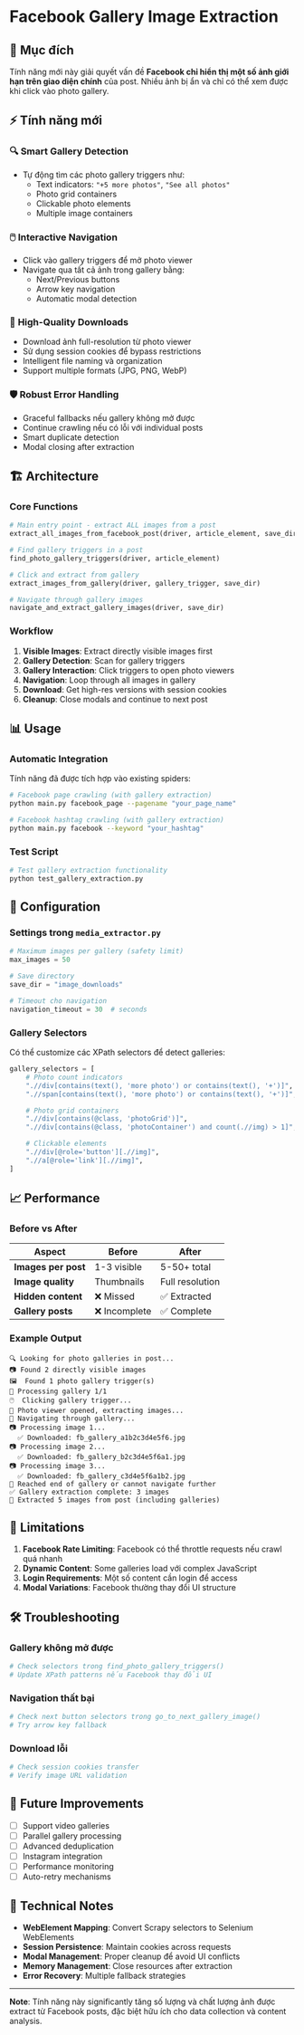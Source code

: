 # Facebook Gallery Image Extraction

## 🎯 Mục đích

Tính năng mới này giải quyết vấn đề **Facebook chỉ hiển thị một số ảnh giới hạn trên giao diện chính** của post. Nhiều ảnh bị ẩn và chỉ có thể xem được khi click vào photo gallery.

## ⚡ Tính năng mới

### 🔍 **Smart Gallery Detection**

- Tự động tìm các photo gallery triggers như:
  - Text indicators: `"+5 more photos"`, `"See all photos"`
  - Photo grid containers
  - Clickable photo elements
  - Multiple image containers

### 🖱️ **Interactive Navigation**

- Click vào gallery triggers để mở photo viewer
- Navigate qua tất cả ảnh trong gallery bằng:
  - Next/Previous buttons
  - Arrow key navigation
  - Automatic modal detection

### 💾 **High-Quality Downloads**

- Download ảnh full-resolution từ photo viewer
- Sử dụng session cookies để bypass restrictions
- Intelligent file naming và organization
- Support multiple formats (JPG, PNG, WebP)

### 🛡️ **Robust Error Handling**

- Graceful fallbacks nếu gallery không mở được
- Continue crawling nếu có lỗi với individual posts
- Smart duplicate detection
- Modal closing after extraction

## 🏗️ **Architecture**

### **Core Functions**

```python
# Main entry point - extract ALL images from a post
extract_all_images_from_facebook_post(driver, article_element, save_dir)

# Find gallery triggers in a post
find_photo_gallery_triggers(driver, article_element)

# Click and extract from gallery
extract_images_from_gallery(driver, gallery_trigger, save_dir)

# Navigate through gallery images
navigate_and_extract_gallery_images(driver, save_dir)
```

### **Workflow**

1. **Visible Images**: Extract directly visible images first
2. **Gallery Detection**: Scan for gallery triggers
3. **Gallery Interaction**: Click triggers to open photo viewers
4. **Navigation**: Loop through all images in gallery
5. **Download**: Get high-res versions with session cookies
6. **Cleanup**: Close modals and continue to next post

## 📊 **Usage**

### **Automatic Integration**

Tính năng đã được tích hợp vào existing spiders:

```bash
# Facebook page crawling (with gallery extraction)
python main.py facebook_page --pagename "your_page_name"

# Facebook hashtag crawling (with gallery extraction)
python main.py facebook --keyword "your_hashtag"
```

### **Test Script**

```bash
# Test gallery extraction functionality
python test_gallery_extraction.py
```

## 🔧 **Configuration**

### **Settings trong `media_extractor.py`**

```python
# Maximum images per gallery (safety limit)
max_images = 50

# Save directory
save_dir = "image_downloads"

# Timeout cho navigation
navigation_timeout = 30  # seconds
```

### **Gallery Selectors**

Có thể customize các XPath selectors để detect galleries:

```python
gallery_selectors = [
    # Photo count indicators
    ".//div[contains(text(), 'more photo') or contains(text(), '+')]",
    ".//span[contains(text(), 'more photo') or contains(text(), '+')]",

    # Photo grid containers
    ".//div[contains(@class, 'photoGrid')]",
    ".//div[contains(@class, 'photoContainer') and count(.//img) > 1]",

    # Clickable elements
    ".//div[@role='button'][.//img]",
    ".//a[@role='link'][.//img]",
]
```

## 📈 **Performance**

### **Before vs After**

| Aspect              | Before        | After           |
| ------------------- | ------------- | --------------- |
| **Images per post** | 1-3 visible   | 5-50+ total     |
| **Image quality**   | Thumbnails    | Full resolution |
| **Hidden content**  | ❌ Missed     | ✅ Extracted    |
| **Gallery posts**   | ❌ Incomplete | ✅ Complete     |

### **Example Output**

```
🔍 Looking for photo galleries in post...
📷 Found 2 directly visible images
🖼️  Found 1 photo gallery trigger(s)
📂 Processing gallery 1/1
🖱️  Clicking gallery trigger...
📸 Photo viewer opened, extracting images...
🔄 Navigating through gallery...
📷 Processing image 1...
  ✅ Downloaded: fb_gallery_a1b2c3d4e5f6.jpg
📷 Processing image 2...
  ✅ Downloaded: fb_gallery_b2c3d4e5f6a1.jpg
📷 Processing image 3...
  ✅ Downloaded: fb_gallery_c3d4e5f6a1b2.jpg
📍 Reached end of gallery or cannot navigate further
✅ Gallery extraction complete: 3 images
🎯 Extracted 5 images from post (including galleries)
```

## 🚫 **Limitations**

1. **Facebook Rate Limiting**: Facebook có thể throttle requests nếu crawl quá nhanh
2. **Dynamic Content**: Some galleries load với complex JavaScript
3. **Login Requirements**: Một số content cần login để access
4. **Modal Variations**: Facebook thường thay đổi UI structure

## 🛠️ **Troubleshooting**

### **Gallery không mở được**

```python
# Check selectors trong find_photo_gallery_triggers()
# Update XPath patterns nếu Facebook thay đổi UI
```

### **Navigation thất bại**

```python
# Check next button selectors trong go_to_next_gallery_image()
# Try arrow key fallback
```

### **Download lỗi**

```python
# Check session cookies transfer
# Verify image URL validation
```

## 🔄 **Future Improvements**

- [ ] Support video galleries
- [ ] Parallel gallery processing
- [ ] Advanced deduplication
- [ ] Instagram integration
- [ ] Performance monitoring
- [ ] Auto-retry mechanisms

## 📝 **Technical Notes**

- **WebElement Mapping**: Convert Scrapy selectors to Selenium WebElements
- **Session Persistence**: Maintain cookies across requests
- **Modal Management**: Proper cleanup để avoid UI conflicts
- **Memory Management**: Close resources after extraction
- **Error Recovery**: Multiple fallback strategies

---

**Note**: Tính năng này significantly tăng số lượng và chất lượng ảnh được extract từ Facebook posts, đặc biệt hữu ích cho data collection và content analysis.
